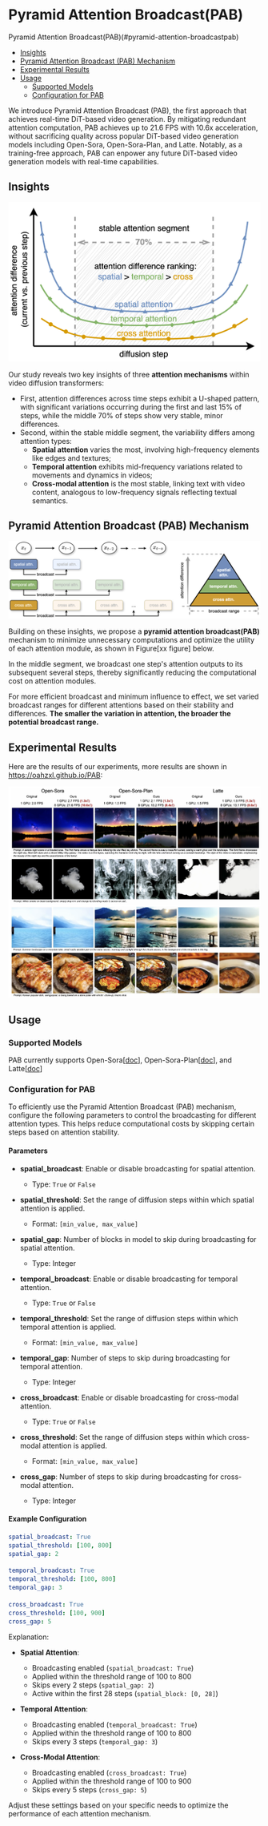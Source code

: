 # Pyramid Attention Broadcast(PAB)

Pyramid Attention Broadcast(PAB)(#pyramid-attention-broadcastpab)
- [Insights](#insights)
- [Pyramid Attention Broadcast (PAB) Mechanism](#pyramid-attention-broadcast-pab-mechanism)
- [Experimental Results](#experimental-results)
- [Usage](#usage)
  - [Supported Models](#supported-models)
  - [Configuration for PAB](#configuration-for-pab)


We introduce Pyramid Attention Broadcast (PAB), the first approach that achieves real-time DiT-based video generation. By mitigating redundant attention computation, PAB achieves up to 21.6 FPS with 10.6x acceleration, without sacrificing quality across popular DiT-based video generation models including Open-Sora, Open-Sora-Plan, and Latte. Notably, as a training-free approach, PAB can enpower any future DiT-based video generation models with real-time capabilities.

## Insights

![method](../assets/figures/pab_motivation.png)

Our study reveals two key insights of three **attention mechanisms** within video diffusion transformers:
- First, attention differences across time steps exhibit a U-shaped pattern, with significant variations occurring during the first and last 15% of steps, while the middle 70% of steps show very stable, minor differences.
- Second, within the stable middle segment, the variability differs among attention types:
    - **Spatial attention** varies the most, involving high-frequency elements like edges and textures;
    - **Temporal attention** exhibits mid-frequency variations related to movements and dynamics in videos;
    - **Cross-modal attention** is the most stable, linking text with video content, analogous to low-frequency signals reflecting textual semantics.

## Pyramid Attention Broadcast (PAB) Mechanism

![method](../assets/figures/pab_method.png)

Building on these insights, we propose a **pyramid attention broadcast(PAB)** mechanism to minimize unnecessary computations and optimize the utility of each attention module, as shown in Figure[xx figure] below.

In the middle segment, we broadcast one step's attention outputs to its subsequent several steps, thereby significantly reducing the computational cost on attention modules.

For more efficient broadcast and minimum influence to effect, we set varied broadcast ranges for different attentions based on their stability and differences.
**The smaller the variation in attention, the broader the potential broadcast range.**


## Experimental Results
Here are the results of our experiments, more results are shown in https://oahzxl.github.io/PAB:

![pab_vis](../assets/figures/pab_vis.png)


## Usage

### Supported Models

PAB currently supports Open-Sora[[doc](../docs/opensora.md)], Open-Sora-Plan[[doc](../docs/opensora_plan.md)], and Latte[[doc](../docs/latte.md)]

### Configuration for PAB

To efficiently use the Pyramid Attention Broadcast (PAB) mechanism, configure the following parameters to control the broadcasting for different attention types. This helps reduce computational costs by skipping certain steps based on attention stability.

#### Parameters

- **spatial_broadcast**: Enable or disable broadcasting for spatial attention.
  - Type: `True` or `False`

- **spatial_threshold**: Set the range of diffusion steps within which spatial attention is applied.
  - Format: `[min_value, max_value]`

- **spatial_gap**: Number of blocks in model to skip during broadcasting for spatial attention.
  - Type: Integer

- **temporal_broadcast**: Enable or disable broadcasting for temporal attention.
  - Type: `True` or `False`

- **temporal_threshold**: Set the range of diffusion steps within which temporal attention is applied.
  - Format: `[min_value, max_value]`

- **temporal_gap**: Number of steps to skip during broadcasting for temporal attention.
  - Type: Integer

- **cross_broadcast**: Enable or disable broadcasting for cross-modal attention.
  - Type: `True` or `False`

- **cross_threshold**: Set the range of diffusion steps within which cross-modal attention is applied.
  - Format: `[min_value, max_value]`

- **cross_gap**: Number of steps to skip during broadcasting for cross-modal attention.
  - Type: Integer

#### Example Configuration

```yaml
spatial_broadcast: True
spatial_threshold: [100, 800]
spatial_gap: 2

temporal_broadcast: True
temporal_threshold: [100, 800]
temporal_gap: 3

cross_broadcast: True
cross_threshold: [100, 900]
cross_gap: 5
```

Explanation:

- **Spatial Attention**:
  - Broadcasting enabled (`spatial_broadcast: True`)
  - Applied within the threshold range of 100 to 800
  - Skips every 2 steps (`spatial_gap: 2`)
  - Active within the first 28 steps (`spatial_block: [0, 28]`)

- **Temporal Attention**:
  - Broadcasting enabled (`temporal_broadcast: True`)
  - Applied within the threshold range of 100 to 800
  - Skips every 3 steps (`temporal_gap: 3`)

- **Cross-Modal Attention**:
  - Broadcasting enabled (`cross_broadcast: True`)
  - Applied within the threshold range of 100 to 900
  - Skips every 5 steps (`cross_gap: 5`)

Adjust these settings based on your specific needs to optimize the performance of each attention mechanism.

